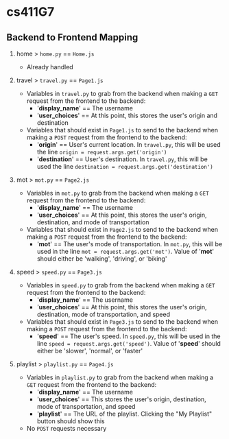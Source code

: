 # cs411G7

## Backend to Frontend Mapping
1. home > `home.py` == `Home.js`
    * Already handled
2. travel > `travel.py` == `Page1.js`
    * Variables in `travel.py` to grab from the backend when making a `GET` request from the frontend to the backend:
        * '**display_name**' == The username
        * '**user_choices**' == At this point, this stores the user's origin and destination
    * Variables that should exist in `Page1.js` to send to the backend when making a `POST` request from the frontend to the backend:
        * '**origin**' == User's current location. In `travel.py`, this will be used the line `origin = request.args.get('origin')`
        * '**destination**' == User's destination. In `travel.py`, this will be used the line `destination = request.args.get('destination')`

3. mot > `mot.py` == `Page2.js`
    * Variables in `mot.py` to grab from the backend when making a `GET` request from the frontend to the backend:
        * '**display_name**' == The username
        * '**user_choices**' == At this point, this stores the user's origin, destination, and mode of transportation
    * Variables that should exist in `Page2.js` to send to the backend when making a `POST` request from the frontend to the backend:
        * '**mot**' == The user's mode of transportation. In `mot.py`, this will be used in the line `mot = request.args.get('mot')`. Value of '**mot**' should either be 'walking', 'driving', or 'biking'
4. speed > `speed.py` == `Page3.js`
    * Variables in `speed.py` to grab from the backend when making a `GET` request from the frontend to the backend:
        * '**display_name**' == The username
        * '**user_choices**' == At this point, this stores the user's origin, destination, mode of transportation, and speed
    * Variables that should exist in `Page3.js` to send to the backend when making a `POST` request from the frontend to the backend:
        * '**speed**' == The user's speed. In `speed.py`, this will be used in the line `speed = request.args.get('speed')`. Value of '**speed**' should either be 'slower', 'normal', or 'faster'
5. playlist > `playlist.py` == `Page4.js`
    * Variables in `playlist.py` to grab from the backend when making a `GET` request from the frontend to the backend:
        * '**display_name**' == The username
        * '**user_choices**' == This stores the user's origin, destination, mode of transportation, and speed
        * '**playlist**' == The URL of the playlist. Clicking the "My Playlist" button should show this
    * No `POST` requests necessary

